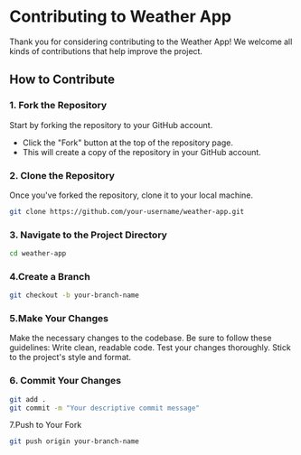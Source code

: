# Contributing to Weather App

Thank you for considering contributing to the Weather App! We welcome all kinds of contributions that help improve the project.

## How to Contribute

### 1. Fork the Repository

Start by forking the repository to your GitHub account.

- Click the "Fork" button at the top of the repository page.
- This will create a copy of the repository in your GitHub account.

### 2. Clone the Repository

Once you've forked the repository, clone it to your local machine.

```bash
git clone https://github.com/your-username/weather-app.git
```
### 3. Navigate to the Project Directory
```bash
cd weather-app
```
### 4.Create a Branch

```bash
git checkout -b your-branch-name
```

### 5.Make Your Changes
Make the necessary changes to the codebase. Be sure to follow these guidelines:
Write clean, readable code.
Test your changes thoroughly.
Stick to the project's style and format.

### 6. Commit Your Changes

```bash
git add .
git commit -m "Your descriptive commit message"
```

7.Push to Your Fork
```bash
git push origin your-branch-name
```
